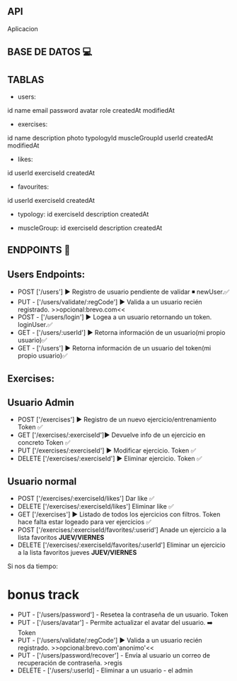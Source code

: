 ## API

Aplicacion

## BASE DE DATOS 💻

## TABLAS

- users:

id
name
email
password
avatar
role
createdAt
modifiedAt

- exercises:

id
name
description
photo
typologyId
muscleGroupId
userId
createdAt
modifiedAt

- likes:

id
userId
exerciseId
createdAt

- favourites:

id
userId
exerciseId
createdAt

- typology:
  id
  exerciseId
  description
  createdAt

- muscleGroup:
  id
  exerciseId
  description
  createdAt

## ENDPOINTS 🏁

## Users Endpoints:

- POST ['/users'] ▶️ Registro de usuario pendiente de validar ◾ newUser.✅
- PUT - ['/users/validate/:regCode'] ▶️ Valida a un usuario recién registrado. >>opcional:brevo.com<<
- POST - ['/users/login'] ▶️ Logea a un usuario retornando un token. loginUser.✅
- GET - ['/users/:userId'] ▶️ Retorna información de un usuario(mi propio usuario)✅
- GET - ['/users'] ▶️ Retorna información de un usuario del token(mi propio usuario)✅

## Exercises:

## Usuario Admin

- POST ['/exercises'] ▶️ Registro de un nuevo ejercicio/entrenamiento Token ✅
- GET ['/exercises/:exerciseId']▶️ Devuelve info de un ejercicio en concreto Token ✅
- PUT ['/exercises/:exerciseId'] ▶️ Modificar ejercicio. Token ✅
- DELETE ['/exercises/:exerciseId'] ▶️ Eliminar ejercicio. Token ✅

## Usuario normal

- POST ['/exercises/:exerciseId/likes'] Dar like ✅
- DELETE ['/exercises/:exerciseId/likes'] Eliminar like ✅
- GET ['/exercises'] ▶️ Listado de todos los ejercicios con filtros. Token hace falta estar logeado para ver ejercicios ✅
- POST ['/exercises/:exerciseId/favorites/:userid'] Anade un ejercicio a la lista favoritos **JUEV/VIERNES**
- DELETE ['/exercises/:exerciseId/favorites/:userId'] Eliminar un ejercicio a la lista favoritos jueves **JUEV/VIERNES**

Si nos da tiempo:

# bonus track

- PUT - ['/users/password'] - Resetea la contraseña de un usuario. Token
- PUT - ['/users/avatar'] - Permite actualizar el avatar del usuario. ➡️ Token
- PUT - ['/users/validate/:regCode'] ▶️ Valida a un usuario recién registrado. >>opcional:brevo.com'anonimo'<<
- PUT - ['/users/password/recover'] - Envía al usuario un correo de recuperación de contraseña. >regis
- DELETE - ['/users/:userId] - Eliminar a un usuario - el admin
